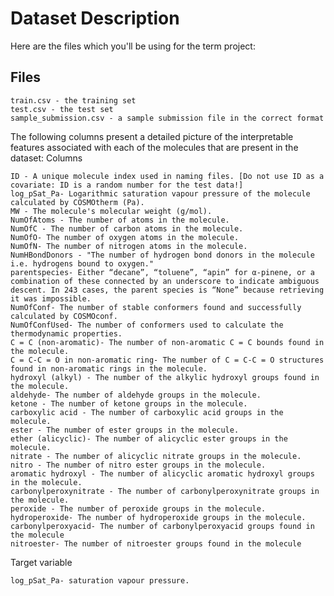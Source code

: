 # Dataset Description

Here are the files which you'll be using for the term project:
## Files

    train.csv - the training set
    test.csv - the test set
    sample_submission.csv - a sample submission file in the correct format

The following columns present a detailed picture of the interpretable features associated with each of the molecules that are present in the dataset:
Columns

    ID - A unique molecule index used in naming files. [Do not use ID as a covariate: ID is a random number for the test data!]
    log_pSat_Pa- Logarithmic saturation vapour pressure of the molecule calculated by COSMOtherm (Pa).
    MW - The molecule's molecular weight (g/mol).
    NumOfAtoms - The number of atoms in the molecule.
    NumOfC - The number of carbon atoms in the molecule.
    NumOfO- The number of oxygen atoms in the molecule.
    NumOfN- The number of nitrogen atoms in the molecule.
    NumHBondDonors - "The number of hydrogen bond donors in the molecule i.e. hydrogens bound to oxygen."
    parentspecies- Either “decane”, “toluene”, “apin” for α-pinene, or a combination of these connected by an underscore to indicate ambiguous descent. In 243 cases, the parent species is “None” because retrieving it was impossible.
    NumOfConf- The number of stable conformers found and successfully calculated by COSMOconf.
    NumOfConfUsed- The number of conformers used to calculate the thermodynamic properties.
    C = C (non-aromatic)- The number of non-aromatic C = C bounds found in the molecule.
    C = C-C = O in non-aromatic ring- The number of C = C-C = O structures found in non-aromatic rings in the molecule.
    hydroxyl (alkyl) - The number of the alkylic hydroxyl groups found in the molecule.
    aldehyde- The number of aldehyde groups in the molecule.
    ketone - The number of ketone groups in the molecule.
    carboxylic acid - The number of carboxylic acid groups in the molecule.
    ester - The number of ester groups in the molecule.
    ether (alicyclic)- The number of alicyclic ester groups in the molecule.
    nitrate - The number of alicyclic nitrate groups in the molecule.
    nitro - The number of nitro ester groups in the molecule.
    aromatic hydroxyl - The number of alicyclic aromatic hydroxyl groups in the molecule.
    carbonylperoxynitrate - The number of carbonylperoxynitrate groups in the molecule.
    peroxide - The number of peroxide groups in the molecule.
    hydroperoxide- The number of hydroperoxide groups in the molecule.
    carbonylperoxyacid- The number of carbonylperoxyacid groups found in the molecule
    nitroester- The number of nitroester groups found in the molecule

Target variable

    log_pSat_Pa- saturation vapour pressure.
